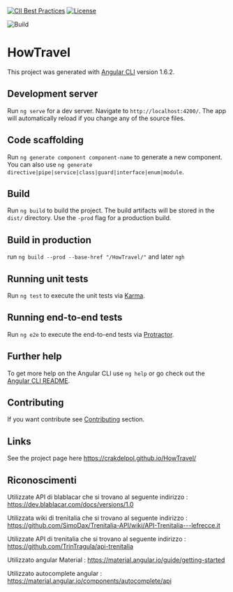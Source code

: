 [![CII Best Practices](https://bestpractices.coreinfrastructure.org/projects/2008/badge)](https://bestpractices.coreinfrastructure.org/projects/2008) [![License](https://img.shields.io/npm/l/@angular/cli.svg)](https://github.com/crakdelpol/HowTravel/edit/master/LICENSE) 

![Build](https://travis-ci.org/crakdelpol/HowTravel.svg?branch=master)

# HowTravel

This project was generated with [Angular CLI](https://github.com/angular/angular-cli) version 1.6.2.

## Development server

Run `ng serve` for a dev server. Navigate to `http://localhost:4200/`. The app will automatically reload if you change any of the source files.

## Code scaffolding

Run `ng generate component component-name` to generate a new component. You can also use `ng generate directive|pipe|service|class|guard|interface|enum|module`.

## Build

Run `ng build` to build the project. The build artifacts will be stored in the `dist/` directory. Use the `-prod` flag for a production build.

## Build in production 

run `ng build --prod --base-href "/HowTravel/"` and later `ngh`

## Running unit tests

Run `ng test` to execute the unit tests via [Karma](https://karma-runner.github.io).

## Running end-to-end tests

Run `ng e2e` to execute the end-to-end tests via [Protractor](http://www.protractortest.org/).

## Further help

To get more help on the Angular CLI use `ng help` or go check out the [Angular CLI README](https://github.com/angular/angular-cli/blob/master/README.md).

## Contributing 

If you want contribute see [Contributing](https://github.com/crakdelpol/HowTravel/blob/master/CONTRIBUTING.md) section.

## Links

See the project page here https://crakdelpol.github.io/HowTravel/

## Riconoscimenti

Utilizzate API di blablacar che si trovano al seguente indirizzo : https://dev.blablacar.com/docs/versions/1.0

Utilizzata wiki di trenitalia che si trovano al seguente indirizzo : https://github.com/SimoDax/Trenitalia-API/wiki/API-Trenitalia---lefrecce.it

Utilizzate API di trenitalia che si trovano al seguente indirizzo : https://github.com/TrinTragula/api-trenitalia

Utilizzato angular Material : https://material.angular.io/guide/getting-started

Utilizzato autocomplete angular : https://material.angular.io/components/autocomplete/api


